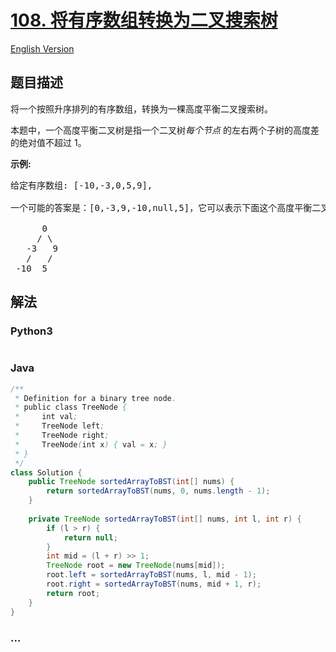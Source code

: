 # [108. 将有序数组转换为二叉搜索树](https://leetcode-cn.com/problems/convert-sorted-array-to-binary-search-tree)

[English Version](/solution/0100-0199/0108.Convert%20Sorted%20Array%20to%20Binary%20Search%20Tree/README_EN.md)

## 题目描述

<!-- 这里写题目描述 -->
<p>将一个按照升序排列的有序数组，转换为一棵高度平衡二叉搜索树。</p>

<p>本题中，一个高度平衡二叉树是指一个二叉树<em>每个节点&nbsp;</em>的左右两个子树的高度差的绝对值不超过 1。</p>

<p><strong>示例:</strong></p>

<pre>给定有序数组: [-10,-3,0,5,9],

一个可能的答案是：[0,-3,9,-10,null,5]，它可以表示下面这个高度平衡二叉搜索树：

      0
     / \
   -3   9
   /   /
 -10  5
</pre>

## 解法

<!-- 这里可写通用的实现逻辑 -->

<!-- tabs:start -->

### **Python3**

<!-- 这里可写当前语言的特殊实现逻辑 -->

```python

```

### **Java**

<!-- 这里可写当前语言的特殊实现逻辑 -->

```java
/**
 * Definition for a binary tree node.
 * public class TreeNode {
 *     int val;
 *     TreeNode left;
 *     TreeNode right;
 *     TreeNode(int x) { val = x; }
 * }
 */
class Solution {
    public TreeNode sortedArrayToBST(int[] nums) {
        return sortedArrayToBST(nums, 0, nums.length - 1);
    }
    
    private TreeNode sortedArrayToBST(int[] nums, int l, int r) {
        if (l > r) {
            return null;
        }
        int mid = (l + r) >> 1;
        TreeNode root = new TreeNode(nums[mid]);
        root.left = sortedArrayToBST(nums, l, mid - 1);
        root.right = sortedArrayToBST(nums, mid + 1, r);
        return root;
    }
}
```

### **...**

```

```

<!-- tabs:end -->
